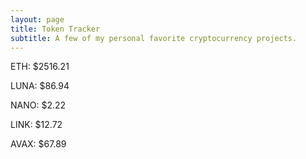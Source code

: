 ```yaml
---
layout: page
title: Token Tracker
subtitle: A few of my personal favorite cryptocurrency projects.
---
```


<!--BEGINCRYPTOINPUT-->
ETH: $2516.21

LUNA: $86.94

NANO: $2.22

LINK: $12.72

AVAX: $67.89

<!--ENDCRYPTOINPUT-->

